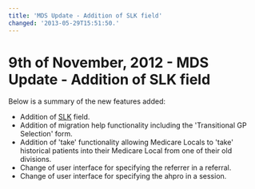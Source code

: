 ```yaml
---
title: 'MDS Update - Addition of SLK field'
changed: '2013-05-29T15:51:50.'
---
```

<h1>9th of November, 2012 - MDS Update - Addition of SLK field</h1>
<p>Below is a summary of the new features added:</p>
<ul>
<li>Addition of <a href="../../mds-updates/slk/index.html">SLK</a> field.</li>
<li>Addition of migration help functionality including the 'Transitional GP Selection' form.</li>
<li>Addition of 'take' functionality allowing Medicare Locals to 'take' historical patients into their Medicare Local from one of their old divisions.</li>
<li>Change of user interface for specifying the referrer in a referral.</li>
<li>Change of user interface for specifying the ahpro in a session.</li>
</ul>
